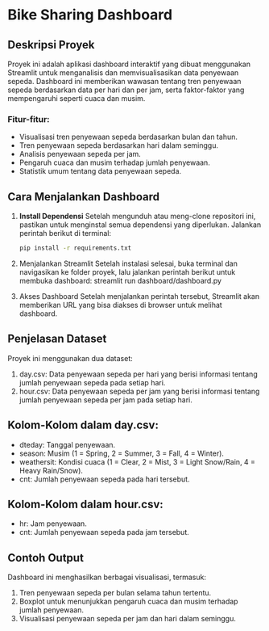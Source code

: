 # Bike Sharing Dashboard

## Deskripsi Proyek
Proyek ini adalah aplikasi dashboard interaktif yang dibuat menggunakan Streamlit untuk menganalisis dan memvisualisasikan data penyewaan sepeda. Dashboard ini memberikan wawasan tentang tren penyewaan sepeda berdasarkan data per hari dan per jam, serta faktor-faktor yang mempengaruhi seperti cuaca dan musim.

### Fitur-fitur:
- Visualisasi tren penyewaan sepeda berdasarkan bulan dan tahun.
- Tren penyewaan sepeda berdasarkan hari dalam seminggu.
- Analisis penyewaan sepeda per jam.
- Pengaruh cuaca dan musim terhadap jumlah penyewaan.
- Statistik umum tentang data penyewaan sepeda.

## Cara Menjalankan Dashboard

1. **Install Dependensi**
   Setelah mengunduh atau meng-clone repositori ini, pastikan untuk menginstal semua dependensi yang diperlukan. Jalankan perintah berikut di terminal:

   ```bash
   pip install -r requirements.txt

2. Menjalankan Streamlit Setelah instalasi selesai, buka terminal dan navigasikan ke folder proyek, lalu jalankan perintah berikut untuk membuka dashboard:
    streamlit run dashboard/dashboard.py

3. Akses Dashboard Setelah menjalankan perintah tersebut, Streamlit akan memberikan URL yang bisa diakses di browser untuk melihat dashboard.

## Penjelasan Dataset
Proyek ini menggunakan dua dataset:
1. day.csv: Data penyewaan sepeda per hari yang berisi informasi tentang jumlah penyewaan sepeda pada setiap hari.
2. hour.csv: Data penyewaan sepeda per jam yang berisi informasi tentang jumlah penyewaan sepeda per jam pada setiap hari.

## Kolom-Kolom dalam day.csv:
- dteday: Tanggal penyewaan.
- season: Musim (1 = Spring, 2 = Summer, 3 = Fall, 4 = Winter).
- weathersit: Kondisi cuaca (1 = Clear, 2 = Mist, 3 = Light Snow/Rain, 4 = Heavy Rain/Snow).
- cnt: Jumlah penyewaan sepeda pada hari tersebut.

## Kolom-Kolom dalam hour.csv:
- hr: Jam penyewaan.
- cnt: Jumlah penyewaan sepeda pada jam tersebut.

## Contoh Output
Dashboard ini menghasilkan berbagai visualisasi, termasuk:
1. Tren penyewaan sepeda per bulan selama tahun tertentu.
2. Boxplot untuk menunjukkan pengaruh cuaca dan musim terhadap jumlah penyewaan.
3. Visualisasi penyewaan sepeda per jam dan hari dalam seminggu.

